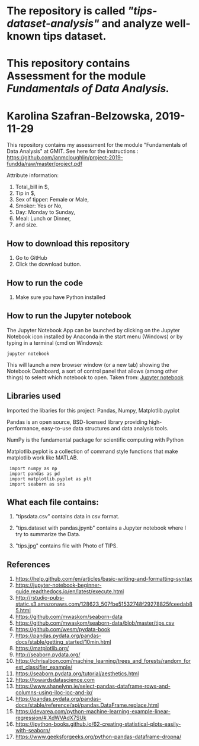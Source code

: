 # The repository is called ***"tips-dataset-analysis"*** and analyze well-known tips dataset.  

# This repository contains Assessment for the module _Fundamentals of Data Analysis._

# Karolina Szafran-Belzowska, 2019-11-29

This repository contains my assessment for the module "Fundamentals of Data Analysis" at GMIT.
See here for the instructions : https://github.com/ianmcloughlin/project-2019-fundda/raw/master/project.pdf

Attribute information:
1. Total_bill in $,
2. Tip in $,
3. Sex of tipper: Female or Male,
4. Smoker: Yes or No,
5. Day: Monday to Sunday,
6. Meal: Lunch or Dinner,
7. and size.

## How to download this repository
  1. Go to GitHub
  2. Click the download button.
  
## How to run the code
  1. Make sure you have Python installed
  
## How to run the Jupyter notebook
The Jupyter Notebook App can be launched by clicking on the Jupyter Notebook icon installed by Anaconda in the start menu (Windows) or by typing in a terminal (cmd on Windows):
```
jupyter notebook
```
This will launch a new browser window (or a new tab) showing the Notebook Dashboard, a sort of control panel that allows (among other things) to select which notebook to open. Taken from: [Jupyter notebook](https://jupyter-notebook-beginner-guide.readthedocs.io/en/latest/execute.html)

## Libraries used
Imported the libaries for this project: Pandas, Numpy, Matplotlib.pyplot

Pandas is an open source, BSD-licensed library providing high-performance, easy-to-use data structures and data analysis tools.

NumPy is the fundamental package for scientific computing with Python

Matplotlib.pyplot is a collection of command style functions that make matplotlib work like MATLAB.

     import numpy as np
     import pandas as pd
     import matplotlib.pyplot as plt 
     import seaborn as sns


## What each file contains:

1. "tipsdata.csv" contains data in csv format.

2. "tips.dataset with pandas.jpynb" contains a Jupyter notebook where I try to summarize the Data.

3. "tips.jpg" contains file with Photo of TIPS.

## References
1. https://help.github.com/en/articles/basic-writing-and-formatting-syntax
2. https://jupyter-notebook-beginner-guide.readthedocs.io/en/latest/execute.html
3. http://rstudio-pubs-static.s3.amazonaws.com/128623_507fbe51532748f29278825fceedab85.html
4. https://github.com/mwaskom/seaborn-data
5. https://github.com/mwaskom/seaborn-data/blob/master/tips.csv
6. https://github.com/wesm/pydata-book
7. https://pandas.pydata.org/pandas-docs/stable/getting_started/10min.html
8. https://matplotlib.org/
9. http://seaborn.pydata.org/
10. https://chrisalbon.com/machine_learning/trees_and_forests/random_forest_classifier_example/
11. https://seaborn.pydata.org/tutorial/aesthetics.html
12. https://towardsdatascience.com
13. https://www.shanelynn.ie/select-pandas-dataframe-rows-and-columns-using-iloc-loc-and-ix/
14. https://pandas.pydata.org/pandas-docs/stable/reference/api/pandas.DataFrame.replace.html
15. https://devarea.com/python-machine-learning-example-linear-regression/#.XdWVAdX7SUk
16. https://ipython-books.github.io/62-creating-statistical-plots-easily-with-seaborn/
17. https://www.geeksforgeeks.org/python-pandas-dataframe-dropna/

